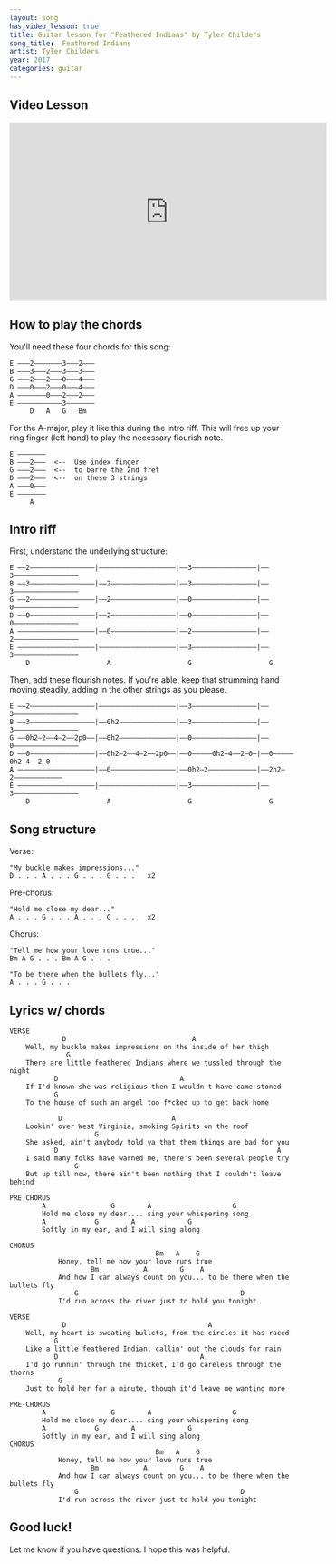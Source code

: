 ```yaml
---
layout: song
has_video_lesson: true
title: Guitar lesson for "Feathered Indians" by Tyler Childers
song_title:  Feathered Indians
artist: Tyler Childers
year: 2017
categories: guitar
---
```


## Video Lesson

<iframe width="560" height="315" src="https://www.youtube.com/embed/v1JPceBN_ec?showinfo=0" frameborder="0" allowfullscreen></iframe>

## How to play the chords

You'll need these four chords for this song:

    E –––2–––––––3–––2–––
    B –––3–––2–––3–––3–––
    G –––2–––2–––0–––4–––
    D –––0–––2–––0–––4–––
    A –––––––0–––2–––2–––
    E –––––––––––3–––––––
         D   A   G   Bm

For the A-major, play it like this during the intro riff. This will free up your ring finger (left hand) to play the necessary flourish note.

    E –––––––
    B –––2–––  <--  Use index finger
    G –––2–––  <--  to barre the 2nd fret
    D –––2–––  <--  on these 3 strings
    A –––0–––
    E –––––––
         A

## Intro riff

First, understand the underlying structure:

    E ––2––––––––––––––––|–––––––––––––––––––|––3––––––––––––––––|––3––––––––––––––––
    B ––3––––––––––––––––|––2––––––––––––––––|––3––––––––––––––––|––3––––––––––––––––
    G ––2––––––––––––––––|––2––––––––––––––––|––0––––––––––––––––|––0––––––––––––––––
    D ––0––––––––––––––––|––2––––––––––––––––|––0––––––––––––––––|––0––––––––––––––––
    A –––––––––––––––––––|––0––––––––––––––––|––2––––––––––––––––|––2––––––––––––––––
    E –––––––––––––––––––|–––––––––––––––––––|––3––––––––––––––––|––3––––––––––––––––
        D                   A                   G                   G

Then, add these flourish notes. If you're able, keep that strumming hand moving steadily, adding in the other strings as you please.

    E ––2––––––––––––––––|–––––––––––––––––––|––3––––––––––––––––|––3––––––––––––––––
    B ––3––––––––––––––––|––0h2––––––––––––––|––3––––––––––––––––|––3––––––––––––––––
    G ––0h2–2––4–2––2p0––|––0h2––––––––––––––|––0––––––––––––––––|––0––––––––––––––––
    D ––0––––––––––––––––|––0h2–2––4–2––2p0––|––0–––––0h2–4––2–0–|––0–––––0h2–4––2–0–
    A –––––––––––––––––––|––0––––––––––––––––|––0h2–2––––––––––––|––2h2–2––––––––––––
    E –––––––––––––––––––|–––––––––––––––––––|––3––––––––––––––––|––3––––––––––––––––
        D                   A                   G                   G                

## Song structure

Verse:

    "My buckle makes impressions..."
    D . . . A . . . G . . . G . . .   x2

Pre-chorus:

    "Hold me close my dear..."
    A . . . G . . . A . . . G . . .   x2

Chorus:

    "Tell me how your love runs true..."
    Bm A G . . . Bm A G . . .

    "To be there when the bullets fly..."
    A . . . G . . .

## Lyrics w/ chords

    VERSE
                 D                               A
        Well, my buckle makes impressions on the inside of her thigh
                  G
        There are little feathered Indians where we tussled through the night
               D                              A
        If I'd known she was religious then I wouldn't have came stoned
               G
        To the house of such an angel too f*cked up to get back home

                D                           A
        Lookin' over West Virginia, smoking Spirits on the roof
                         G
        She asked, ain't anybody told ya that them things are bad for you
               D                                                      A
        I said many folks have warned me, there's been several people try
                    G
        But up till now, there ain't been nothing that I couldn't leave behind

    PRE CHORUS
            A                G        A                    G
            Hold me close my dear.... sing your whispering song
            A            G        A             G
            Softly in my ear, and I will sing along

    CHORUS
                                        Bm   A    G
                Honey, tell me how your love runs true
                        Bm           A        G    A
                And how I can always count on you... to be there when the bullets fly
                    G                                        D
                I'd run across the river just to hold you tonight

    VERSE
                 D                                   A
        Well, my heart is sweating bullets, from the circles it has raced
               G
        Like a little feathered Indian, callin' out the clouds for rain
               D                                   A
        I'd go runnin' through the thicket, I'd go careless through the thorns
                G
        Just to hold her for a minute, though it'd leave me wanting more

    PRE-CHORUS
            A                G        A                    G
            Hold me close my dear.... sing your whispering song
            A            G        A             G
            Softly in my ear, and I will sing along
    CHORUS
                                        Bm   A    G
                Honey, tell me how your love runs true
                        Bm           A        G    A
                And how I can always count on you... to be there when the bullets fly
                    G                                        D
                I'd run across the river just to hold you tonight

## Good luck!

Let me know if you have questions. I hope this was helpful.

